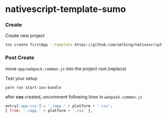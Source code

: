nativescript-template-sumo
==========================

### Create
Create new project
```bash
tns create firstApp --template https://github.com/xmlking/nativescript-template-sumo
```

### Post Create 
move `app/webpack.common.js` into the project root.(replace)

Test your setup

`yarn run start-ios-bundle`

after **css** created, uncomment following lines in `webpack.common.js`

```js
entry['app.css'] = './app.' + platform + '.css';
{ from: './app.' + platform + '.css' },
```

